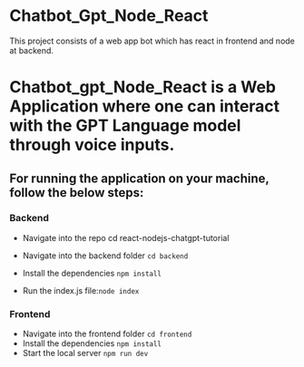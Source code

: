 # Chatbot_Gpt_Node_React
This project consists of a web app bot which has react in frontend and node at backend.
# Chatbot_gpt_Node_React is a Web Application where one can interact with the GPT Language model through voice inputs. 

## For running the application on your machine, follow the below steps:

### Backend
* Navigate into the repo cd react-nodejs-chatgpt-tutorial

* Navigate into the backend folder `cd backend`

* Install the dependencies `npm install`

* Run the index.js file:`node index`

### Frontend
* Navigate into the frontend folder `cd frontend`
* Install the dependencies `npm install`
* Start the local server `npm run dev`
